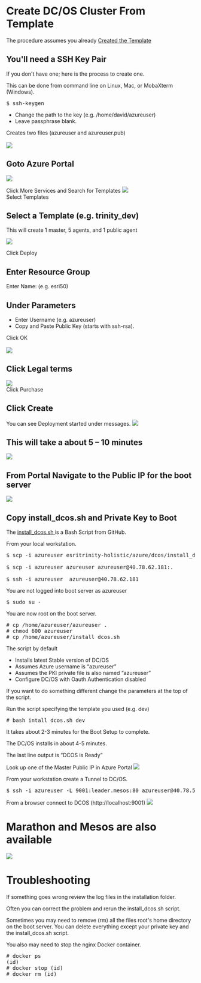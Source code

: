 # Create DC/OS Cluster From Template 

The procedure assumes you already <a href="create-templates.md">Created the Template</a>

## You'll need a SSH Key Pair
If you don't have one; here is the process to create one.

This can be done from command line on Linux, Mac, or MobaXterm (Windows).
<pre>
$ ssh-keygen
</pre>
- Change the path to the key (e.g. /home/david/azureuser)
- Leave passphrase blank.

Creates two files (azureuser and azureuser.pub)
<br/>
<br/>
<img src="images/readme/000.png"/><br>

## Goto Azure Portal
<img src="images/readme/001.png"/><br>

Click More Services and Search for Templates
<img src="../../images/readme/002.png"/><br>
Select Templates

## Select a Template (e.g. trinity_dev)

This will create 1 master, 5 agents, and 1 public agent

<img src="images/readme/003.png"/><br>

Click Deploy

## Enter Resource Group

Enter Name: (e.g. esri50)

## Under Parameters
- Enter Username (e.g. azureuser)
- Copy and Paste Public Key (starts with ssh-rsa).

Click OK 
<br/>
<br/>
<img src="images/readme/004.png"/><br>

## Click Legal terms
<img src="images/readme/005.png"/><br>
Click Purchase

## Click Create
You can see Deployment started under messages.
<img src="images/readme/006.png"/><br>


## This will take a about 5 – 10 minutes
<img src="images/readme/007.png"/><br>

## From Portal Navigate to the Public IP for the boot server
<img src="images/readme/008.png"/><br>


## Copy install_dcos.sh and Private Key to Boot
The <a href="azure/dcos/install_dcos.sh"> install_dcos.sh </a> is a Bash Script from GitHub.

From your local workstation.

<pre>
$ scp -i azureuser esritrinity-holistic/azure/dcos/install_dcos.sh azureuser@40.78.62.181:.

$ scp -i azureuser azureuser azureuser@40.78.62.181:.

$ ssh -i azureuser  azureuser@40.78.62.181
</pre>

You are not logged into boot server as azureuser
<pre>
$ sudo su -
</pre>

You are now root on the boot server.

<pre>
# cp /home/azureuser/azureuser .
# chmod 600 azureuser
# cp /home/azureuser/install_dcos.sh
</pre>

The script by default 
- Installs latest Stable version of DC/OS
- Assumes Azure username is “azureuser”
- Assumes the PKI private file is also named “azureuser”
- Configure DC/OS with Oauth Authentication disabled

If you want to do something different change the parameters at the top of the script.

Run the script specifying the template you used (e.g. dev)
<pre>
# bash intall_dcos.sh dev
</pre>

It takes about 2-3 minutes for the Boot Setup to complete.

The DC/OS installs in about 4-5 minutes.

The last line output is “DCOS is Ready”

Look up one of the Master Public IP in Azure Portal
<img src="images/readme/009.png"/><br>

From your workstation create a Tunnel to DC/OS.

<pre>
$ ssh -i azureuser -L 9001:leader.mesos:80 azureuser@40.78.59.166
</pre>

From a browser connect to DCOS (http://localhost:9001)
<img src="images/readme/010.png"/><br>

# Marathon and Mesos are also available
<img src="images/readme/011.png"/><br>

# Troubleshooting
If something goes wrong review the log files in the installation folder.

Often you can correct the problem and rerun the install_dcos.sh script.

Sometimes you may need to remove (rm) all the files root's home directory on the boot server.  You can delete everything except your private key and the install_dcos.sh script. 

You also may need to stop the nginx Docker container.
<pre>
# docker ps 
(id)
# docker stop (id)
# docker rm (id)
</pre>
